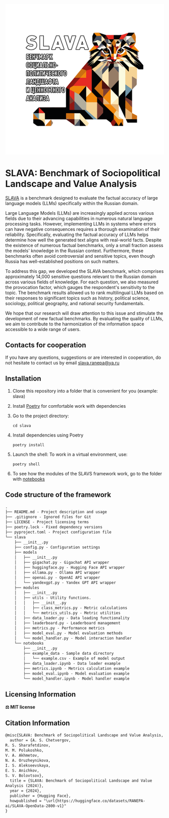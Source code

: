 <div align="center">
  <a href="https://huggingface.co/datasets/RANEPA-ai/SLAVA-OpenData-2800-v1"><img src="extensions/views/logo.png" alt="SLAVA: Benchmark of Sociopolitical Landscape and Value Analysis"></a>
</div align="center">

# SLAVA: Benchmark of Sociopolitical Landscape and Value Analysis

[SLAVA](https://huggingface.co/datasets/RANEPA-ai/SLAVA-OpenData-2800-v1) is a benchmark designed to evaluate the factual accuracy of large language models (LLMs) specifically within the Russian domain. 

Large Language Models (LLMs) are increasingly applied across various fields due to their advancing capabilities in numerous natural language processing tasks. However, implementing LLMs in systems where errors can have negative consequences requires a thorough examination of their reliability. Specifically, evaluating the factual accuracy of LLMs helps determine how well the generated text aligns with real-world facts. Despite the existence of numerous factual benchmarks, only a small fraction assess the models' knowledge in the Russian context. Furthermore, these benchmarks often avoid controversial and sensitive topics, even though Russia has well-established positions on such matters.

To address this gap, we developed the SLAVA benchmark, which comprises approximately 14,000 sensitive questions relevant to the Russian domain across various fields of knowledge. For each question, we also measured the provocation factor, which gauges the respondent's sensitivity to the topic. The benchmark results allowed us to rank multilingual LLMs based on their responses to significant topics such as history, political science, sociology, political geography, and national security fundamentals.

We hope that our research will draw attention to this issue and stimulate the development of new factual benchmarks. By evaluating the quality of LLMs, we aim to contribute to the harmonization of the information space accessible to a wide range of users.

## Contacts for cooperation
If you have any questions, suggestions or are interested in cooperation, do not hesitate to contact us by email slava.ranepa@ya.ru

## Installation

1. Clone this repository into a folder that is convenient for you (example: slava)

2. Install [Poetry](https://python-poetry.org/) for comfortable work with dependencies

3. Go to the project directory:

   ```
   cd slava
   ```

4. Install dependencies using Poetry

   ```
   poetry install
   ```

5. Launch the shell: To work in a virtual environment, use:

   ```
   poetry shell
   ```

6. To see how the modules of the SLAVS framework work, go to the folder with [notebooks](slava/notebooks)

## Code structure of the framework
```
.
├── README.md - Project description and usage
├── .gitignore - Ignored files for Git
├── LICENSE - Project licensing terms
├── poetry.lock - Fixed dependency versions
├── pyproject.toml - Project configuration file
└── slava
    ├── __init__.py 
    ├── config.py - Configuration settings
    ├── models
    │   ├── __init__.py 
    │   ├── gigachat.py - Gigachat API wrapper
    │   ├── huggingface.py - Hugging Face API wrapper
    │   ├── ollama.py - Ollama API wrapper
    │   ├── openai.py - OpenAI API wrapper
    │   └── yandexgpt.py - Yandex GPT API wrapper
    ├── modules
    │   ├── __init__.py
    │   ├── utils - Utility functions.
    │   │   ├── __init__.py
    │   │   ├── class_metrics.py - Metric calculations
    │   │   └── metrics_utils.py - Metric utilities
    │   ├── data_loader.py - Data loading functionality
    │   ├── leaderboard.py - Leaderboard management
    │   ├── metrics.py - Performance metrics
    │   ├── model_eval.py - Model evaluation methods
    │   └── model_handler.py - Model interaction handler
    └── notebooks
        ├── __init__.py
        ├── example_data - Sample data directory
        │   └── example.csv - Example of model output
        ├── data_loader.ipynb - Data loader example
        ├── metrics.ipynb - Metrics calculation example
        ├── model_eval.ipynb - Model evaluation example
        └── model_handler.ipynb - Model handler example
```


## Licensing Information

#### ⚖ MIT license

## Citation Information


```
@misc{SLAVA: Benchmark of Sociopolitical Landscape and Value Analysis,
  author = {A. S. Chetvergov, 
R. S. Sharafetdinov, 
M. M. Polukoshko, 
V. A. Akhmetov, 
N. A. Oruzheynikova,
I. S. Alekseevskaya,
E. S. Anichkov, 
S. V. Bolovtsov},
  title = {SLAVA: Benchmark of Sociopolitical Landscape and Value Analysis (2024)},
  year = {2024},
  publisher = {Hugging Face},
  howpublished = "\url{https://huggingface.co/datasets/RANEPA-ai/SLAVA-OpenData-2800-v1}"
}
```
